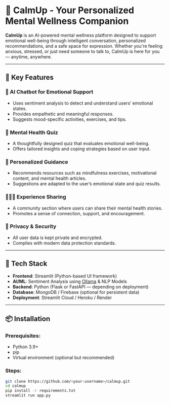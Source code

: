 # 🌿 CalmUp - Your Personalized Mental Wellness Companion

**CalmUp** is an AI-powered mental wellness platform designed to support emotional well-being through intelligent conversation, personalized recommendations, and a safe space for expression. Whether you're feeling anxious, stressed, or just need someone to talk to, CalmUp is here for you — anytime, anywhere.

---

## 🧠 Key Features

### 💬 AI Chatbot for Emotional Support
- Uses sentiment analysis to detect and understand users’ emotional states.
- Provides empathetic and meaningful responses.
- Suggests mood-specific activities, exercises, and tips.

### 🧪 Mental Health Quiz
- A thoughtfully designed quiz that evaluates emotional well-being.
- Offers tailored insights and coping strategies based on user input.

### 🌈 Personalized Guidance
- Recommends resources such as mindfulness exercises, motivational content, and mental health articles.
- Suggestions are adapted to the user’s emotional state and quiz results.

### 🧑‍🤝‍🧑 Experience Sharing
- A community section where users can share their mental health stories.
- Promotes a sense of connection, support, and encouragement.

### 🔐 Privacy & Security
- All user data is kept private and encrypted.
- Complies with modern data protection standards.

---

## 🚀 Tech Stack

- **Frontend**: Streamlit (Python-based UI framework)
- **AI/ML**: Sentiment Analysis using [Ollama](https://ollama.com/) & NLP Models
- **Backend**: Python (Flask or FastAPI — depending on deployment)
- **Database**: MongoDB / Firebase (optional for persistent data)
- **Deployment**: Streamlit Cloud / Heroku / Render

---

## 📦 Installation

### Prerequisites:
- Python 3.9+
- pip
- Virtual environment (optional but recommended)

### Steps:

```bash
git clone https://github.com/<your-username>/calmup.git
cd calmup
pip install -r requirements.txt
streamlit run app.py
